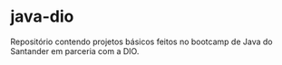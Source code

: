 # java-dio
Repositório contendo projetos básicos feitos no bootcamp de Java do Santander em parceria com a DIO.